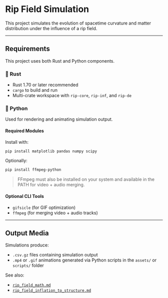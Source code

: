 # Rip Field Simulation

This project simulates the evolution of spacetime curvature and matter distribution under the influence of a rip field.

---

## Requirements

This project uses both Rust and Python components.

### 🦀 Rust

- Rust 1.70 or later recommended
- `cargo` to build and run
- Multi-crate workspace with `rip-core`, `rip-inf`, and `rip-de`

### 🐍 Python

Used for rendering and animating simulation output.

#### Required Modules

Install with:

```bash
pip install matplotlib pandas numpy scipy
```

Optionally:

```bash
pip install ffmpeg-python
```

> FFmpeg must also be installed on your system and available in the PATH for video + audio merging.

#### Optional CLI Tools

- `gifsicle` (for GIF optimization)
- `ffmpeg` (for merging video + audio tracks)

---

## Output Media

Simulations produce:

- `.csv.gz` files containing simulation output
- `.mp4` or `.gif` animations generated via Python scripts in the `assets/` or `scripts/` folder

See also:
- [`rip_field_math.md`](./rip_field_math.md)
- [`rip_field_inflation_to_structure.md`](./rip_field_inflation_to_structure.md)
